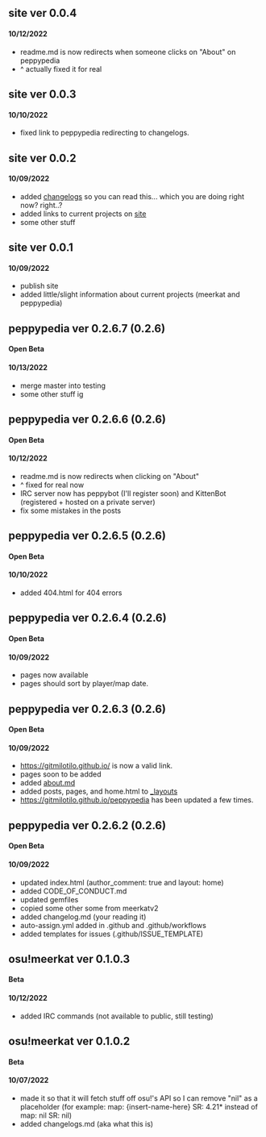 ## site ver 0.0.4
#### 10/12/2022
* readme.md is now redirects when someone clicks on "About" on peppypedia
* ^ actually fixed it for real
## site ver 0.0.3
#### 10/10/2022
* fixed link to peppypedia redirecting to changelogs.
## site ver 0.0.2
#### 10/09/2022
* added [changelogs](https://gitmilotilo.github.io/changelogs) so you can read this... which you are doing right now? right..?
* added links to current projects on [site](https://gitmilotilo.github.io/)
* some other stuff
## site ver 0.0.1
#### 10/09/2022
* publish site
* added little/slight information about current projects (meerkat and peppypedia)
## peppypedia ver 0.2.6.7 (0.2.6)
#### Open Beta
#### 10/13/2022
* merge master into testing
* some other stuff ig
## peppypedia ver 0.2.6.6 (0.2.6)
#### Open Beta
#### 10/12/2022
* readme.md is now redirects when clicking on "About"
* ^ fixed for real now
* IRC server now has peppybot (I'll register soon) and KittenBot (registered + hosted on a private server)
* fix some mistakes in the posts
## peppypedia ver 0.2.6.5 (0.2.6)
#### Open Beta
#### 10/10/2022
* added 404.html for 404 errors
## peppypedia ver 0.2.6.4 (0.2.6)
#### Open Beta
#### 10/09/2022
* pages now available
* pages should sort by player/map date.
## peppypedia ver 0.2.6.3 (0.2.6)
#### Open Beta
#### 10/09/2022
* https://gitmilotilo.github.io/ is now a valid link.
* pages soon to be added
* added [about.md](https://github.com/gitMiloTilo/peppypedia/blob/master/about.md)
* added posts, pages, and home.html to [_layouts](https://github.com/gitMiloTilo/peppypedia/tree/master/_layouts)
* https://gitmilotilo.github.io/peppypedia has been updated a few times.
## peppypedia ver 0.2.6.2 (0.2.6)
#### Open Beta
#### 10/09/2022
* updated index.html (author_comment: true and layout: home)
* added CODE_OF_CONDUCT.md
* updated gemfiles
* copied some other some from meerkatv2
* added changelog.md (your reading it)
* auto-assign.yml added in .github and .github/workflows
* added templates for issues (.github/ISSUE_TEMPLATE)
## osu!meerkat ver 0.1.0.3
#### Beta
#### 10/12/2022
* added IRC commands (not available to public, still testing)
## osu!meerkat ver 0.1.0.2
#### Beta
#### 10/07/2022
* made it so that it will fetch stuff off osu!'s API so I can remove "nil" as a placeholder (for example: map: {insert-name-here} SR: 4.21* instead of map: nil SR: nil)
* added changelogs.md (aka what this is)
